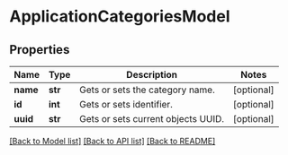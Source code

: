 # ApplicationCategoriesModel

## Properties
Name | Type | Description | Notes
------------ | ------------- | ------------- | -------------
**name** | **str** | Gets or sets the category name. | [optional] 
**id** | **int** | Gets or sets identifier. | [optional] 
**uuid** | **str** | Gets or sets current objects UUID. | [optional] 

[[Back to Model list]](../README.md#documentation-for-models) [[Back to API list]](../README.md#documentation-for-api-endpoints) [[Back to README]](../README.md)



